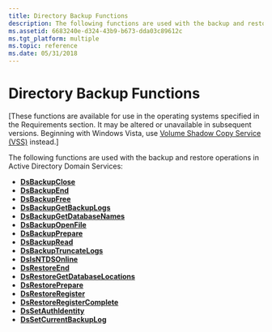 ```yaml
---
title: Directory Backup Functions
description: The following functions are used with the backup and restore operations in Active Directory Domain Services.
ms.assetid: 6683240e-d324-43b9-b673-dda03c89612c
ms.tgt_platform: multiple
ms.topic: reference
ms.date: 05/31/2018
---
```


# Directory Backup Functions

\[These functions are available for use in the operating systems specified in the Requirements section. It may be altered or unavailable in subsequent versions. Beginning with Windows Vista, use [Volume Shadow Copy Service (VSS)](../vss/volume-shadow-copy-service-overview.md) instead.\]

The following functions are used with the backup and restore operations in Active Directory Domain Services:

-   [**DsBackupClose**](dsbackupclose.md)
-   [**DsBackupEnd**](dsbackupend.md)
-   [**DsBackupFree**](dsbackupfree.md)
-   [**DsBackupGetBackupLogs**](dsbackupgetbackuplogs.md)
-   [**DsBackupGetDatabaseNames**](dsbackupgetdatabasenames.md)
-   [**DsBackupOpenFile**](dsbackupopenfile.md)
-   [**DsBackupPrepare**](dsbackupprepare.md)
-   [**DsBackupRead**](dsbackupread.md)
-   [**DsBackupTruncateLogs**](dsbackuptruncatelogs.md)
-   [**DsIsNTDSOnline**](dsisntdsonline.md)
-   [**DsRestoreEnd**](dsrestoreend.md)
-   [**DsRestoreGetDatabaseLocations**](dsrestoregetdatabaselocations.md)
-   [**DsRestorePrepare**](dsrestoreprepare.md)
-   [**DsRestoreRegister**](dsrestoreregister.md)
-   [**DsRestoreRegisterComplete**](dsrestoreregistercomplete.md)
-   [**DsSetAuthIdentity**](dssetauthidentity.md)
-   [**DsSetCurrentBackupLog**](dssetcurrentbackuplog.md)

 

 
